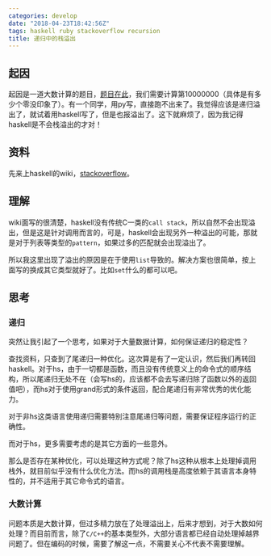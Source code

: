 ```yaml
---
categories: develop
date: "2018-04-23T18:42:56Z"
tags: haskell ruby stackoverflow recursion
title: 递归中的栈溢出
---
```

<!--more-->

## 起因

起因是一道大数计算的题目，[题目在此](https://oeis.org/A002977)，我们需要计算第10000000（具体是有多少个零没印象了）。有一个同学，用py写，直接跑不出来了。我觉得应该是递归溢出了，就试着用haskell写了，但是也报溢出了。这下就麻烦了，因为我记得haskell是不会栈溢出的才对！

## 资料

先来上haskell的wiki，[stackoverflow](https://wiki.haskell.org/Stackoverflow)。

## 理解

wiki面写的很清楚，haskell没有传统C一类的`call stack`，所以自然不会出现溢出，但是这是针对调用而言的，可是，haskell会出现另外一种溢出的可能，那就是对于列表等类型的`pattern`，如果过多的匹配就会出现溢出了。

所以我这里出现了溢出的原因是在于使用`list`导致的。解决方案也很简单，按上面写的换成其它类型就好了。比如`set`什么的都可以吧。

## 思考

### 递归

突然让我引起了一个思考，如果对于大量数据计算，如何保证递归的稳定性？

查找资料，只查到了尾递归一种优化。这次算是有了一定认识，然后我们再转回haskell。对于hs，由于一切都是函数，而且没有传统意义上的命令式的顺序结构，所以尾递归无处不在（会写hs的，应该都不会去写递归除了函数以外的返回值吧），而hs对于使用grand形式的条件返回，配合尾递归有非常优秀的优化能力。

对于非hs这类语言使用递归需要特别注意尾递归等问题，需要保证程序运行的正确性。

而对于hs，更多需要考虑的是其它方面的一些意外。

那么是否存在某种优化，可以处理这种方式呢？除了hs这种从根本上处理掉调用栈外，就目前似乎没有什么优化方法。而hs的调用栈是高度依赖于其语言本身特性的，并不适用于其它命令式的语言。

### 大数计算

问题本质是大数计算，但过多精力放在了处理溢出上，后来才想到，对于大数如何处理？而目前而言，除了`C/C++`的基本类型外，大部分语言都已经自动处理掉越界问题了。但在编码的时候，需要了解这一点，不需要关心不代表不需要理解。
